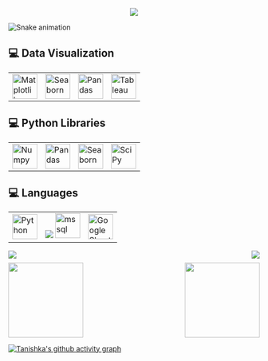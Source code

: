 <p align="center">
  <img src="https://capsule-render.vercel.app/api?text=Hey Everyone!🕹️&animation=fadeIn&type=waving&color=gradient&height=100"/>
</p>

![Snake animation](https://github.com/thepiyushmalhotra/thepiyushmalhotra/blob/output/github-contribution-grid-snake.svg)



## 💻 Data Visualization
<table>
  <tr>
    <td><img src="https://matplotlib.org/stable/_static/logo2_compressed.svg" alt="Matplotlib"  height="50"></td>
    <td><img src="https://seaborn.pydata.org/_static/logo-wide-lightbg.svg" alt="Seaborn"   height="50"></td>
    <td><img src="https://upload.wikimedia.org/wikipedia/commons/thumb/e/ed/Pandas_logo.svg/2560px-Pandas_logo.svg.png" alt="Pandas"  height="50"></td>
    <td><img src="https://www.tableau.com/sites/default/files/pages/tableaulogo_highres.png" alt="Tableau"  height="50"></td>
  </tr>
</table>

## 💻 Python Libraries
<table>
  <tr>
    <td><img src="https://numpy.org/doc/stable/_static/numpylogo.svg" alt="Numpy"  height="50"></td>
    <td><img src="https://upload.wikimedia.org/wikipedia/commons/thumb/e/ed/Pandas_logo.svg/2560px-Pandas_logo.svg.png" alt="Pandas" height="50"></td>
    <td><img src="https://seaborn.pydata.org/_static/logo-wide-lightbg.svg" alt="Seaborn" height="50"></td>
    <td><img src="https://www.scipy.org/images/logo.svg" alt="SciPy" height="50"></td>
  </tr>
</table>

## 💻 Languages
<table>
  <tr>
    <td><img src="https://download.logo.wine/logo/Python_(programming_language)/Python_(programming_language)-Logo.wine.png" alt="Python"  height="50"></td>
    <td><img src="https://www.microsoft.com/en-us/sql-server" target="_blank"> <img src="https://www.svgrepo.com/show/303229/microsoft-sql-server-logo.svg" alt="mssql"   height="50"></td>
    <td><img src="https://smartgyann.files.wordpress.com/2020/05/457-4573752_read-more-on-how-you-can-use-your.png" alt="Google Sheets" height="50"></td>
  </tr>
</table>

<img align="left" src="https://visitor-badge.laobi.icu/badge?page_id=bzynpb.bzynpb" />
<img align="right" src="https://img.shields.io/github/followers/bzynpb?label=Follow&style=social" />
<h1 align="center"></h1>
<img align="left" height="150px" src="https://github-readme-stats.vercel.app/api?username=bzynpb&show_icons=true&theme=merko&count_private=true" />
<img align="right" height="150px" src="https://github-readme-stats.vercel.app/api/top-langs/?username=bzynpb&layout=compact&theme=merko&count_private=true&hide=python" />
<img height="150px" />

[![Tanishka's github activity graph](https://activity-graph.herokuapp.com/graph?username=bzynpb&theme=github&count_private=true&area=true&hide_border=true)](https://activity-graph.herokuapp.com/graph?username=bzynpb&theme=github&count_private=true)

<!--
**bzynpb/bzynpb** is a ✨ _special_ ✨ repository because its `README.md` (this file) appears on your GitHub profile.
